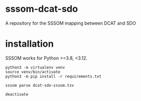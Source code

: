 # sssom-dcat-sdo
A repository for the SSSOM mapping between DCAT and SDO


# installation

SSSOM works for Python >=3.8, <3.12.

```
python3 -m virtualenv venv
source venv/bin/activate
python3 -m pip install -r requirements.txt 
```

```
sssom parse dcat-sdo-sssom.tsv
```

```
deactivate
```